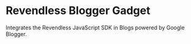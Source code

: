 # Revendless Blogger Gadget

Integrates the Revendless JavaScript SDK in Blogs powered by Google Blogger.
